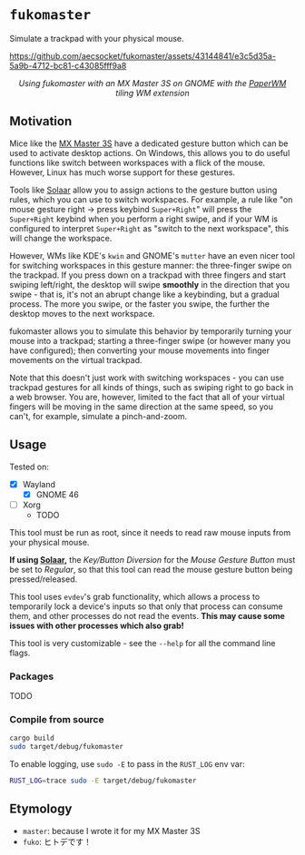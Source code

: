 # `fukomaster`

Simulate a trackpad with your physical mouse.

<https://github.com/aecsocket/fukomaster/assets/43144841/e3c5d35a-5a9b-4712-bc81-c43085fff9a8>

<center>

*Using fukomaster with an MX Master 3S on GNOME with the
[PaperWM](https://github.com/paperwm/PaperWM) tiling WM extension*

</center>

## Motivation

Mice like the [MX Master 3S] have a dedicated gesture button which can be used to activate desktop
actions. On Windows, this allows you to do useful functions like switch between workspaces with
a flick of the mouse. However, Linux has much worse support for these gestures.

Tools like [Solaar] allow you to assign actions to the gesture button using rules, which you can use
to switch workspaces. For example, a rule like "on mouse gesture right -> press keybind
`Super+Right`" will press the `Super+Right` keybind when you perform a right swipe, and if your WM
is configured to interpret `Super+Right` as "switch to the next workspace", this will change the
workspace.

However, WMs like KDE's `kwin` and GNOME's `mutter` have an even nicer tool for switching workspaces
in this gesture manner: the three-finger swipe on the trackpad. If you press down on a trackpad with
three fingers and start swiping left/right, the desktop will swipe **smoothly** in the direction
that you swipe - that is, it's not an abrupt change like a keybinding, but a gradual process. The
more you swipe, or the faster you swipe, the further the desktop moves to the next workspace.

fukomaster allows you to simulate this behavior by temporarily turning your mouse into a trackpad;
starting a three-finger swipe (or however many you have configured); then converting your mouse
movements into finger movements on the virtual trackpad.

Note that this doesn't just work with switching workspaces - you can use trackpad gestures for all
kinds of things, such as swiping right to go back in a web browser. You are, however, limited to the
fact that all of your virtual fingers will be moving in the same direction at the same speed, so you
can't, for example, simulate a pinch-and-zoom.

## Usage

Tested on:
- [x] Wayland
  - [x] GNOME 46
- [ ] Xorg
  - TODO

This tool must be run as root, since it needs to read raw mouse inputs from your physical mouse.

**If using [Solaar],** the *Key/Button Diversion* for the *Mouse Gesture Button* must be set to
*Regular*, so that this tool can read the mouse gesture button being pressed/released.

This tool uses `evdev`'s grab functionality, which allows a process to temporarily lock a device's
inputs so that only that process can consume them, and other processes do not read the events.
**This may cause some issues with other processes which also grab!**

This tool is very customizable - see the `--help` for all the command line flags.

### Packages

TODO

### Compile from source

```bash
cargo build
sudo target/debug/fukomaster
```

To enable logging, use `sudo -E` to pass in the `RUST_LOG` env var:

```bash
RUST_LOG=trace sudo -E target/debug/fukomaster
```

## Etymology

- `master`: because I wrote it for my MX Master 3S
- `fuko`: ヒトデです！

[MX Master 3S]: https://www.logitech.com/en-eu/products/mice/mx-master-3s.910-006559.html
[Solaar]: https://pwr-solaar.github.io/Solaar/

